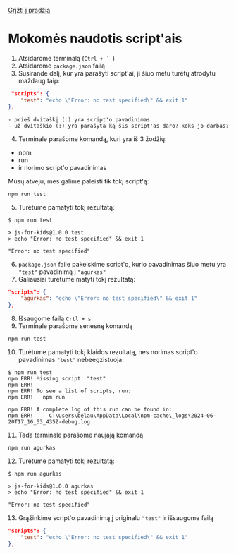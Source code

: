 [Grįžti į pradžią](../../README.md)

# Mokomės naudotis script'ais

1. Atsidarome terminalą (`` Ctrl + `  ``)
2. Atsidarome `package.json` failą
3. Susirande dalį, kur yra parašyti script'ai, ji šiuo metu turėtų atrodytu maždaug taip:

```json
 "scripts": {
    "test": "echo \"Error: no test specified\" && exit 1"
},
```

    - prieš dvitaškį (:) yra script'o pavadinimas
    - už dvitaškio (:) yra parašyta ką šis script'as daro? koks jo darbas?

4. Terminale parašome komandą, kuri yra iš 3 žodžių:

-   npm
-   run
-   ir norimo script'o pavadinimas

Mūsų atveju, mes galime paleisti tik tokį script'ą:

```
npm run test
```

5. Turėtume pamatyti tokį rezultatą:

```
$ npm run test

> js-for-kids@1.0.0 test
> echo "Error: no test specified" && exit 1

"Error: no test specified"
```

6. `package.json` faile pakeiskime script'o, kurio pavadinimas šiuo metu yra `"test"` pavadinimą į `"agurkas"`
7. Galiausiai turėtume matyti tokį rezultatą:

```json
"scripts": {
	"agurkas": "echo \"Error: no test specified\" && exit 1"
},
```

8. Išsaugome failą `Crtl + s`
9. Terminale parašome senesnę komandą

```
npm run test
```

10. Turėtume pamatyti tokį klaidos rezultatą, nes norimas script'o pavadinimas `"test"` nebeegzistuoja:

```
$ npm run test
npm ERR! Missing script: "test"
npm ERR!
npm ERR! To see a list of scripts, run:
npm ERR!   npm run

npm ERR! A complete log of this run can be found in:
npm ERR!     C:\Users\belau\AppData\Local\npm-cache\_logs\2024-06-20T17_16_53_435Z-debug.log
```

11. Tada terminale parašome naujają komandą

```
npm run agurkas
```

12. Turėtume pamatyti tokį rezultatą:

```
$ npm run agurkas

> js-for-kids@1.0.0 agurkas
> echo "Error: no test specified" && exit 1

"Error: no test specified"
```

13. Grąžinkime script'o pavadinimą į originalu `"test"` ir išsaugome failą

```json
"scripts": {
	"test": "echo \"Error: no test specified\" && exit 1"
},
```
